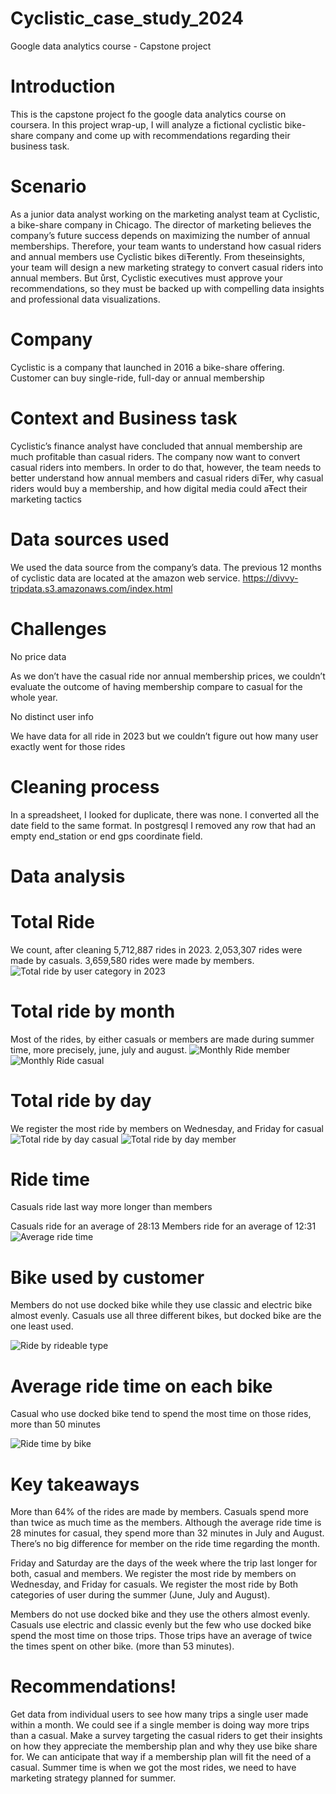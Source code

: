 # Cyclistic_case_study_2024
Google data analytics course - Capstone project

# Introduction
This is the capstone project fo the google data analytics course on coursera. In this project wrap-up, I will analyze a fictional cyclistic bike-share company
and come up with recommendations regarding their business task.

# Scenario
As a junior data analyst working on the marketing analyst team at Cyclistic, a bike-share company in Chicago. 
The director of marketing believes the company’s future success depends on maximizing the number of annual memberships. Therefore, your team wants to
understand how casual riders and annual members use Cyclistic bikes diŦerently. From theseinsights, your team will design a new marketing strategy 
to convert casual riders into annual members. But ůrst, Cyclistic executives must approve your recommendations, so they must be
backed up with compelling data insights and professional data visualizations.

# Company
Cyclistic is a company that launched in 2016 a bike-share offering. Customer can buy single-ride, full-day or annual membership 

# Context and Business task
Cyclistic’s finance analyst have concluded that annual membership are much profitable than casual riders. The company now want to convert casual riders into members. 
In order to do that, however, the team needs to better understand how annual members and casual riders diŦer, why casual riders would buy a membership, and how digital media could aŦect their marketing tactics

# Data sources used
We used the data source from the company’s data. The previous 12 months of cyclistic data are located at the amazon web service. 
https://divvy-tripdata.s3.amazonaws.com/index.html

# Challenges
No price data

As we don’t have the casual ride nor annual membership prices, we couldn’t evaluate the outcome of having membership compare to casual for the whole year.

No distinct user info 

We have data for all ride in 2023 but we couldn’t figure out how many user exactly went for those rides


# Cleaning process
In a spreadsheet, I looked for duplicate, there was none. I converted all the date field to the same format. In postgresql I removed any row that had an empty end_station or end gps coordinate field. 


# Data analysis
# Total Ride
We count, after cleaning 5,712,887 rides in 2023. 
2,053,307 rides were made by casuals.
3,659,580 rides were made by members. 
![Total ride by user category in 2023](https://github.com/distephano30/Cyclistic_case_study_2024/assets/9010976/fb6c9092-dec4-4ca9-9307-0ab54fb92ab0)


# Total ride by month
Most of the rides, by either casuals or members are made during summer time, more precisely, june, july and august.
![Monthly Ride member](https://github.com/distephano30/Cyclistic_case_study_2024/assets/9010976/e38d6b73-7dac-4b78-b63f-fa405a12e958)
![Monthly Ride casual](https://github.com/distephano30/Cyclistic_case_study_2024/assets/9010976/210d4758-de44-4665-9edd-6d1ad72ef44c)

# Total ride by day
We register the most ride by members on Wednesday, and Friday for casual
![Total ride by day casual](https://github.com/distephano30/Cyclistic_case_study_2024/assets/9010976/7f30574a-b895-4485-82cf-003d67977d7d)
![Total ride by day member](https://github.com/distephano30/Cyclistic_case_study_2024/assets/9010976/25a445ef-b36e-4ef1-8b0d-2bc281848468)


# Ride time
Casuals ride last way more longer than members

Casuals ride for an average of 28:13
Members ride for an average of 12:31
![Average ride time ](https://github.com/distephano30/Cyclistic_case_study_2024/assets/9010976/72b2ba9f-3d7a-4e3f-8e8c-e352abfc2fef)



# Bike used by customer
Members do not use docked bike while they use classic and electric bike almost evenly.
Casuals use all three different bikes, but docked bike are the one least used.

![Ride by rideable type](https://github.com/distephano30/Cyclistic_case_study_2024/assets/9010976/8b0b9071-ca9b-4144-973a-65261cd4cd0e)


# Average ride time on each bike
Casual who use docked bike tend to spend the most time on those rides, more than 50 minutes

![Ride time by bike](https://github.com/distephano30/Cyclistic_case_study_2024/assets/9010976/c2c28d2b-a3ba-42ab-a0e3-1a451084a42b)


# Key takeaways
More than 64% of the rides are made by members.
Casuals spend more than twice as much time as the members.
Although the average ride time is 28 minutes for casual, they spend more than 32 minutes in July and August.
There’s no big difference for member on the ride time regarding the month.

Friday and Saturday are the days of the week where the trip last longer for both, casual and members.
We register the most ride by members on Wednesday, and Friday for casuals.
We register the most ride by Both categories of user during the summer (June, July and August).

Members do not use docked bike and they use the others almost evenly.
Casuals use electric and classic evenly but the few who use docked bike spend the most time on those trips. Those trips have an average of twice the times spent on other bike. (more than 53 minutes).



# Recommendations!

Get data from individual users to see how many trips a single user made within a month. We could see if a single member is doing way more trips than a casual.
Make a survey targeting the casual riders to get their insights on how they appreciate the membership plan and why they use bike share for. We can anticipate that way if a membership plan will fit the need of a casual.
Summer time is when we got the most rides, we need to have marketing strategy planned for summer. 










